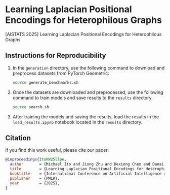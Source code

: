 # Learning Laplacian Positional Encodings for Heterophilous Graphs
[AISTATS 2025] Learning Laplacian Positional Encodings for Heterophilous Graphs

## Instructions for Reproducibility
1. In the `generation` directory, use the following command to download and preprocess datasets from PyTorch Geometric:
   ```bash
   source generate_benchmarks.sh
   ```
2. Once the datasets are downloaded and preprocessed, use the following command to train models and save results to the `results` directory.
   ```bash
   source search.sh
   ```
3. After training the models and saving the results, load the results in the `load_results.ipynb` notebook located in the `results` directory.

## Citation

If you find this work useful, please cite our paper:

```bibtex
@inproceedings{ItoKW25llpe,
  author       = {Michael Ito and Jiong Zhu and Dexiong Chen and Danai Koutra and Jenna Wiens},
  title        = {Learning Laplacian Positional Encodings for Heterophilous Graphs},
  booktitle    = {International Conference on Artificial Intelligence and Statistics},
  publisher    = {PMLR},
  year         = {2025},
}
```
